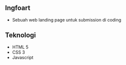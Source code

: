 ## Ingfoart
- Sebuah web landing page untuk submission di coding
## Teknologi
- HTML 5
- CSS 3
- Javascript 
